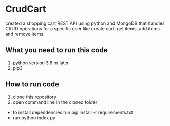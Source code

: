 # CrudCart
created a shopping cart REST API using python and MongoDB that handles CRUD
operations for a specific user like create cart, get items, add items and remove items.

## What you need to run this code
1. python version 3.6 or later
2. pip3 
## How to run code 
1. clone this repository 
2. open command line in the cloned folder
  * to install dependencies run pip install -r requirements.txt
  * run python index.py 
